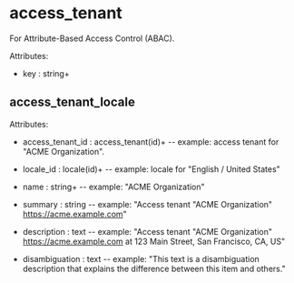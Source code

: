 # access_tenant

For Attribute-Based Access Control (ABAC).

Attributes:

* key : string+


## access_tenant_locale

Attributes:

* access_tenant_id : access_tenant(id)+ -- example: access tenant for "ACME Organization".

* locale_id : locale(id)+ -- example: locale for "English / United States"

* name : string+ -- example: "ACME Organization"

* summary : string -- example: "Access tenant \"ACME Organization\" https://acme.example.com"

* description : text -- example: "Access tenant \"ACME Organization\" https://acme.example.com at 123 Main Street, San Francisco, CA, US"

* disambiguation : text -- example: "This text is a disambiguation description that explains the difference between this item and others."
